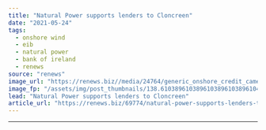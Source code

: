 ```yaml
---
title: "Natural Power supports lenders to Cloncreen"
date: "2021-05-24"
tags: 
  - onshore wind
  - eib
  - natural power
  - bank of ireland
  - renews
source: "renews"
image_url: "https://renews.biz//media/24764/generic_onshore_credit_cameron_venti_unsplash.jpeg?mode=crop&width=770&heightratio=0.6103896103896103896103896104&slimmage=true"
image_fp: "/assets/img/post_thumbnails/138.6103896103896103896103896104&slimmage=true"
lead: "Natural Power supports lenders to Cloncreen"
article_url: "https://renews.biz/69774/natural-power-supports-lenders-to-cloncreen-in-ireland/"
---
```


---
